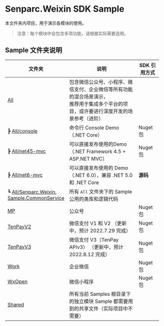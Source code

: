 # Senparc.Weixin SDK Sample

本文件夹内项目，用于演示各模块的使用。

> 注意：每个模块中会包含多项功能，请根据实际需要选用。

## Sample 文件夹说明

| 文件夹 | 说明 |  SDK 引用方式
|--------|--------|----|
|[All](/Samples/All/)         |   包含微信公众号、小程序、微信支付、企业微信等所有功能的混合场景演示，<br>推荐用于集成多个平台的项目，或许要进行深度开发的场景参考（进阶） | 
| ┣ [All/console](/Samples/All/console)			|命令行 Console Demo（.NET Core）| Nuget 包
| ┣ [All/net45-mvc](/Samples/All/net45-mvc)						|可以直接发布使用的Demo（.NET Framework 4.5 + ASP.NET MVC）|  Nuget 包
| ┣ [All/net6-mvc](/Samples/All/net6-mvc)			|可以直接发布使用的 Demo（.NET 6.0），兼容 .NET 5.0 和 .NET Core | <strong>源码<strong>
| ┗ [All/Senparc.Weixin.<br>Sample.CommonService](/Samples/All/Senparc.Weixin.Sample.CommonService)			| 所有 `All` 文件夹下的 Sample 公用的类库和逻辑代码 |
|[MP](/Samples/MP/)          |   公众号 | Nuget 包
|[TenPayV2](/Samples/TenPayV2/)    |   微信支付 V1 和 V2 （更新中，预计 2022.7.29 完成）  | Nuget 包
|[TenPayV3](/Samples/TenPayV3/)    |   微信支付 V3（TenPay APIv3） （更新中，预计 2022.8.12 完成） | Nuget 包
|[Work](/Samples/Work/)        |   企业微信 | Nuget 包
|[WxOpen](/Samples/WxOpen/)      |   微信小程序 | Nuget 包
|[Shared](/Samples/Shared)      |   所有当前 Samples 根目录下的独立模块 Sample 都需要用到的共享文件（实际项目中不需要）


